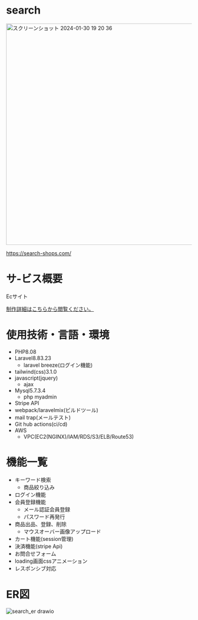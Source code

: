 # search

<a href="https://search-shops.com/">
<img width="1234" style="width:600px" alt="スクリーンショット 2024-01-30 19 20 36" src="https://github.com/morishima06/search/assets/91010416/59a000ed-0aeb-4903-b1fd-23885e37fae7">
</a>
<p>
  <a href="https://search-shops.com/">
  https://search-shops.com/
  </a>
  
</p>

# サ-ビス概要

Ecサイト
<p>
<a href="https://sm-portfolio.net/search_dt">制作詳細はこちらから閲覧ください。</a>
</p>

# 使用技術・言語・環境
- PHP8.08
- Laravel8.83.23
  - laravel breeze(ログイン機能)
- tailwind(css)3.1.0
- javascript(jquery)
  - ajax
- Mysql5.7.3.4
  - php myadmin
- Stripe API
- webpack/laravelmix(ビルドツール)
- mail trap(メールテスト)
- Git hub actions(ci/cd)
- AWS
  - VPC(EC2(NGINX)/IAM/RDS/S3/ELB/Route53)
  
# 機能一覧
- キーワード検索
  - 商品絞り込み
- ログイン機能
- 会員登録機能
  - メール認証会員登録
  - パスワード再発行
- 商品出品、登録、削除
  - マウスオーバー画像アップロード
- カート機能(session管理)
- 決済機能(stripe Api)
- お問合せフォーム
- loading画面cssアニメーション
- レスポンシブ対応

# ER図
![search_er drawio](https://github.com/morishima06/search/assets/91010416/bcd65dc9-ee06-48c9-8c39-f4dbd4e9d147)
